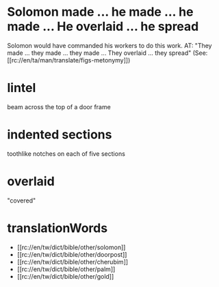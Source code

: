 # Solomon made ... he made ... he made ... He overlaid ... he spread

Solomon would have commanded his workers to do this work. AT: "They made ... they made ... they made ... They overlaid ... they spread" (See: [[rc://en/ta/man/translate/figs-metonymy]])

# lintel

beam across the top of a door frame

# indented sections

toothlike notches on each of five sections

# overlaid

"covered"

# translationWords

* [[rc://en/tw/dict/bible/other/solomon]]
* [[rc://en/tw/dict/bible/other/doorpost]]
* [[rc://en/tw/dict/bible/other/cherubim]]
* [[rc://en/tw/dict/bible/other/palm]]
* [[rc://en/tw/dict/bible/other/gold]]